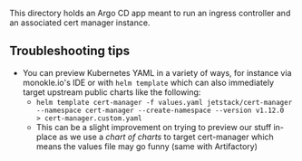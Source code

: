 This directory holds an Argo CD app meant to run an ingress controller and an associated cert manager instance.

## Troubleshooting tips

* You can preview Kubernetes YAML in a variety of ways, for instance via monokle.io's IDE or with `helm template` which can also immediately target upstream public charts like the following:
  * `helm template cert-manager -f values.yaml jetstack/cert-manager --namespace cert-manager --create-namespace --version v1.12.0  > cert-manager.custom.yaml`
  * This can be a slight improvement on trying to preview our stuff in-place as we use a _chart of charts_ to target cert-manager which means the values file may go funny (same with Artifactory)
